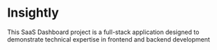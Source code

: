 # Insightly
This SaaS Dashboard project is a full-stack application designed to demonstrate technical expertise in frontend and backend development
